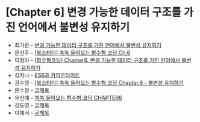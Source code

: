 # [Chapter 6] 변경 가능한 데이터 구조를 가진 언어에서 불변성 유지하기

- 최기환 - [변경 가능한 데이터 구조를 가진 언어에서 불변성 유지하기](https://circular-error-a3d.notion.site/c9f669d2291b4faca8124b68ed1699d6?pvs=4)
- 문선주 - [[북스터디] 쏙쏙 들어오는 함수형 코딩 Ch.6](https://moonsun-blog.vercel.app/function-6)
- 이정아 - [[함수형코딩] Chapter6. 변경 가능한 데이터 구조를 가진 언어에서 불변성 유지하기](https://sulfuric-banjo-5a8.notion.site/Chapter6-a33840a5f88d4f43afa3801739ec7374?pvs=4)
- 김지나 - [ES6과 카피온라이트](https://www.notion.so/zzinao/chap6-2499001b58a84cc5af96b0de14a720e0?pvs=4)
- 강수영 - [[북스터디] 쏙쏙 들어오는 함수형 코딩 Chapter.6 - 불변성 유지하기](https://velog.io/@sooyoung15928/%EB%B6%81%EC%8A%A4%ED%84%B0%EB%94%94-%EC%8F%99%EC%8F%99-%EB%93%A4%EC%96%B4%EC%98%A4%EB%8A%94-%ED%95%A8%EC%88%98%ED%98%95-%EC%BD%94%EB%94%A9-Chapter.6-%EB%B6%88%EB%B3%80%EC%84%B1-%EC%9C%A0%EC%A7%80%ED%95%98%EA%B8%B0)
- 문수정 - [글제목](링크)
- 우신애 - [쏙쏙 들어오는 함수형 코딩 CHAPTER6](https://velog.io/@wooshinae/%EC%8F%99%EC%8F%99-%EB%93%A4%EC%96%B4%EC%98%A4%EB%8A%94-%ED%95%A8%EC%88%98%ED%98%95%EC%BD%94%EB%94%A9-CHAPTER6)
- 김도영 - [글제목](링크)
- 이예서 - [글제목](링크)
